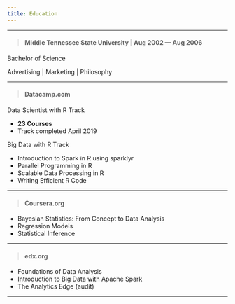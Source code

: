 ```yaml
---
title: Education
---
```



------

> #### Middle Tennessee State University | Aug 2002 — Aug 2006

Bachelor of Science

Advertising | Marketing | Philosophy 

------

> #### Datacamp.com

Data Scientist with R Track

  - <b>23 Courses</b> 
  - Track completed April 2019
    
Big Data with R Track
  - Introduction to Spark in R using sparklyr
  - Parallel Programming in R
  - Scalable Data Processing in R
  - Writing Efficient R Code
  

------

> #### Coursera.org

 - Bayesian Statistics: From Concept to Data Analysis
 - Regression Models
 - Statistical Inference


------

> #### edx.org 

  - Foundations of Data Analysis
  - Introduction to Big Data with Apache Spark
  - The Analytics Edge (audit)

------
